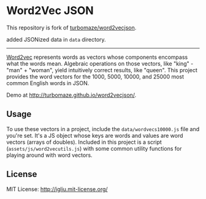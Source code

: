 Word2Vec JSON
==================

This repository is fork of [turbomaze/word2vecjson](https://github.com/turbomaze/word2vecjson).

added JSONized data in `data` directory.

---

[Word2vec](https://code.google.com/p/word2vec/) represents words as vectors whose components encompass what the words mean. Algebraic operations on those vectors, like "king" - "man" + "woman", yield intuitively correct results, like "queen". This project provides the word vectors for the 1000, 5000, 10000, and 25000 most common English words in JSON.

Demo at http://turbomaze.github.io/word2vecjson/.

## Usage
To use these vectors in a project, include the `data/wordvecs10000.js` file and you're set. It's a JS object whose keys are words and values are word vectors (arrays of doubles). Included in this project is a script (`assets/js/word2vecutils.js`) with some common utility functions for playing around with word vectors.

## License
MIT License: http://igliu.mit-license.org/

